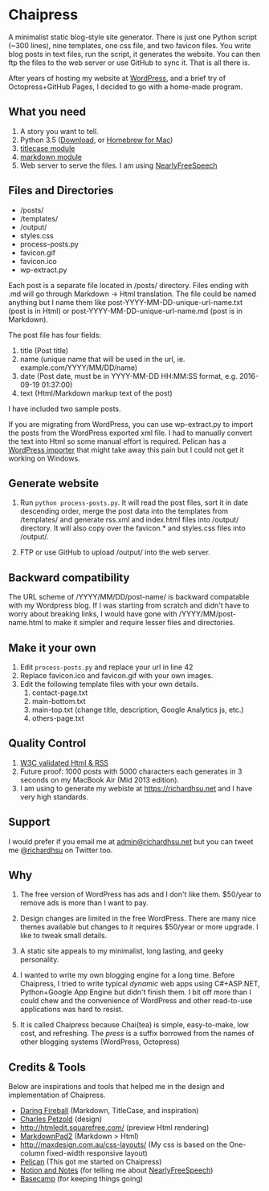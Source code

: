 # Chaipress
A minimalist static blog-style site generator. There is just one Python script (~300 lines), nine templates, one css file, and two favicon files. You write blog posts in text files, run the script, it generates the website. You can then ftp the files to the web server or use GitHub to sync it. That is all there is.

After years of hosting my website at [WordPress](http://wordpress.com), and a brief try of Octopress+GitHub Pages, I decided to go with a home-made program. 

## What you need
1. A story you want to tell.
2. Python 3.5 ([Download](https://www.python.org/downloads/), or [Homebrew for Mac](http://brew.sh))
3. [titlecase module](https://pypi.python.org/pypi/titlecase)
4. [markdown module](https://pypi.python.org/pypi/Markdown)
5. Web server to serve the files. I am using [NearlyFreeSpeech](https://www.nearlyfreespeech.net)

## Files and Directories
* /posts/
* /templates/
* /output/
* styles.css
* process-posts.py
* favicon.gif
* favicon.ico
* wp-extract.py

Each post is a separate file located in /posts/ directory. Files ending with .md will go through Markdown -> Html translation. The file could be named anything but I name them like post-YYYY-MM-DD-unique-url-name.txt (post is in Html) or post-YYYY-MM-DD-unique-url-name.md (post is in Markdown).

The post file has four fields:

1. title (Post title)
2. name (unique name that will be used in the url, ie. example.com/YYYY/MM/DD/name)
3. date (Post date, must be in YYYY-MM-DD HH:MM:SS format, e.g. 2016-09-19 01:37:00)
4. text (Html/Markdown markup text of the post)

I have included two sample posts.

If you are migrating from WordPress, you can use wp-extract.py to import the posts from the WordPress exported xml file. I had to manually convert the text into Html so some manual effort is required. Pelican has a [WordPress importer](http://pelican.readthedocs.io/en/3.6.3/importer.html) that might take away this pain but I could not get it working on Windows.

## Generate website
1. Run `python process-posts.py`. It will read the post files, sort it in date descending order, merge the post data into the templates from /templates/ and generate rss.xml and index.html files into /output/ directory. It will also copy over the favicon.* and styles.css files into /output/.

2. FTP or use GitHub to upload /output/ into the web server.

## Backward compatibility
The URL scheme of /YYYY/MM/DD/post-name/ is backward compatable with my Wordpress blog. If I was starting from scratch and didn't have to worry about breaking links, I would have gone with /YYYY/MM/post-name.html to make it simpler and require lesser files and directories.

## Make it your own
1. Edit `process-posts.py` and replace your url in line 42
2. Replace favicon.ico and favicon.gif with your own images.
3. Edit the following template files with your own details.
   1. contact-page.txt
   2. main-bottom.txt
   3. main-top.txt (change title, description, Google Analytics js, etc.)
   4. others-page.txt
   
## Quality Control
1. [W3C validated Html & RSS](https://validator.w3.org/unicorn/)
2. Future proof: 1000 posts with 5000 characters each generates in 3 seconds on my MacBook Air (Mid 2013 edition).
3. I am using to generate my webiste at https://richardhsu.net and I have very high standards.

## Support
I would prefer if you email me at admin@richardhsu.net but you can tweet me [@richardhsu](https://twitter.com/richardhsu) on Twitter too.

## Why
1. The free version of WordPress has ads and I don't like them. $50/year to remove ads is more than I want to pay.

2. Design changes are limited in the free WordPress. There are many nice themes available but changes to it requires $50/year or more upgrade. I like to tweak small details.

3. A static site appeals to my minimalist, long lasting, and geeky personality.

4. I wanted to write my own blogging engine for a long time. Before Chaipress, I tried to write typical _dynamic_ web apps using C#+ASP.NET, Python+Google App Engine but didn't finish them. I bit off more than I could chew and the convenience of WordPress and other read-to-use applications was hard to resist.

5. It is called Chaipress because Chai(tea) is simple, easy-to-make, low cost, and refreshing. The _press_ is a suffix borrowed from the names of other blogging systems (WordPress, Octopress)

## Credits & Tools
Below are inspirations and tools that helped me in the design and implementation of Chaipress.

* [Daring Fireball](http://daringfireball.net) (Markdown, TitleCase, and inspiration)
* [Charles Petzold](http://www.charlespetzold.com/blog/blog.xml) (design)
* http://htmledit.squarefree.com/ (preview Html rendering)
* [MarkdownPad2](http://www.markdownpad.com) (Markdown > Html)
* http://maxdesign.com.au/css-layouts/ (My css is based on the One-column fixed-width responsive layout)
* [Pelican](http://pelican.readthedocs.io/en/3.6.3/index.html) (This got me started on Chaipress)
* [Notion and Notes](https://www.notionsandnotes.org/tech/web-development/pelican-static-blog-setup.html) (for telling me about [NearlyFreeSpeech](https://www.nearlyfreespeech.net/))
* [Basecamp](https://basecamp.com) (for keeping things going)
